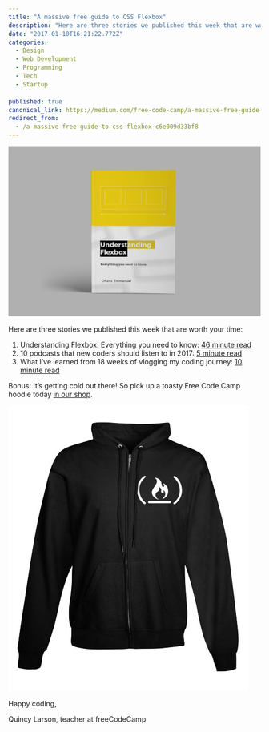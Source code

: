 ```yaml
---
title: "A massive free guide to CSS Flexbox"
description: "Here are three stories we published this week that are worth your time: “A massive free guide to CSS Flexbox” is published by Quincy Larson in freeCodeCamp.org"
date: "2017-01-10T16:21:22.772Z"
categories: 
  - Design
  - Web Development
  - Programming
  - Tech
  - Startup

published: true
canonical_link: https://medium.com/free-code-camp/a-massive-free-guide-to-css-flexbox-c6e009d33bf8
redirect_from:
  - /a-massive-free-guide-to-css-flexbox-c6e009d33bf8
---
```


![](./asset-1.png)

Here are three stories we published this week that are worth your time:

1.  Understanding Flexbox: Everything you need to know: [46 minute read](http://bit.ly/2jewbKR)
2.  10 podcasts that new coders should listen to in 2017: [5 minute read](http://bit.ly/2j1fFjV)
3.  What I’ve learned from 18 weeks of vlogging my coding journey: [10 minute read](http://bit.ly/2iB8fRg)

Bonus: It’s getting cold out there! So pick up a toasty Free Code Camp hoodie today [in our shop](http://bit.ly/2b099sb).

![](./asset-2.jpeg)

Happy coding,

Quincy Larson, teacher at freeCodeCamp
